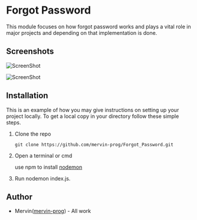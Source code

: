 # Forgot Password

 This module focuses on how forgot password works and plays a vital role in major projects and depending on that implementation is done.

## Screenshots

 ![ScreenShot](https://raw.github.com/mervin-prog/Forgot_Password/main/Output/1.png)

 ![ScreenShot](https://raw.github.com/mervin-prog/Forgot_Password/main/Output/2.png)

 

## Installation

 This is an example of how you may give instructions on setting up your project locally. To get a local copy in your directory follow these simple steps.

 1. Clone the repo 
 
    ``` 
    git clone https://github.com/mervin-prog/Forgot_Password.git

    ```

2. Open a terminal or cmd

    use npm to install [nodemon](https://www.npmjs.com/package/nodemon)

3. Run nodemon index.js.

## Author

 * Mervin([mervin-prog](https://github.com/mervin-prog)) - All work